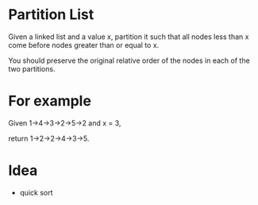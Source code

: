 # Partition List 
Given a linked list and a value x, partition it such that all nodes less than x
come before nodes greater than or equal to x.

You should preserve the original relative order of the nodes in each of the two
partitions.

# For example
Given 1->4->3->2->5->2 and x = 3,

return 1->2->2->4->3->5.

# Idea
* quick sort
